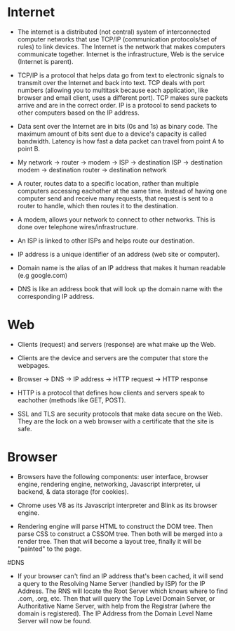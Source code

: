 # Internet
* The internet is a distributed (not central) system of interconnected computer networks that use TCP/IP (communication protocols/set of rules) to link devices. The Internet is the network that makes computers communicate together. Internet is the infrastructure, Web is the service (Internet is parent).

* TCP/IP is a protocol that helps data go from text to electronic signals to transmit over the Internet and back into text. TCP deals with port numbers (allowing you to multitask because each application, like browser and email client, uses a different port). TCP makes sure packets arrive and are in the correct order. IP is a protocol to send packets to other computers based on the IP address.

* Data sent over the Internet are in bits (0s and 1s) as binary code. The maximum amount of bits sent due to a device's capacity is called bandwidth. Latency is how fast a data packet can travel from point A to point B.

* My network -> router -> modem -> ISP -> destination ISP -> destination modem -> destination router -> destination network
    
* A router, routes data to a specific location, rather than multiple computers accessing eachother at the same time. Instead of having one computer send and receive many requests, that request is sent to a router to handle, which then routes it to the destination.

* A modem, allows your network to connect to other networks. This is done over telephone wires/infrastructure.

* An ISP is linked to other ISPs and helps route our destination.

* IP address is a unique identifier of an address (web site or computer).

* Domain name is the alias of an IP address that makes it human readable (e.g google.com)

* DNS is like an address book that will look up the domain name with the corresponding IP address.

# Web
* Clients (request) and servers (response) are what make up the Web.

* Clients are the device and servers are the computer that store the webpages.

* Browser -> DNS -> IP address -> HTTP request -> HTTP response 

* HTTP is a protocol that defines how clients and servers speak to eachother (methods like GET, POST).

* SSL and TLS are security protocols that make data secure on the Web. They are the lock on a web browser with a certificate that the site is safe.

# Browser
* Browsers have the following components: user interface, browser engine, rendering engine, networking, Javascript interpreter, ui backend, & data storage (for cookies).

* Chrome uses V8 as its Javascript interpreter and Blink as its browser engine.

* Rendering engine will parse HTML to construct the DOM tree. Then parse CSS to construct a CSSOM tree. Then both will be merged into a render tree. Then that will become a layout tree, finally it will be "painted" to the page.

#DNS
* If your browser can't find an IP address that's been cached, it will send a query to the Resolving Name Server (handled by ISP) for the IP Address. The RNS will locate the Root Server which knows where to find .com, .org, etc. Then that will query the Top Level Domain Server, or Authoritative Name Server, with help from the Registrar (where the domain is registered). The IP Address from the Domain Level Name Server will now be found.
